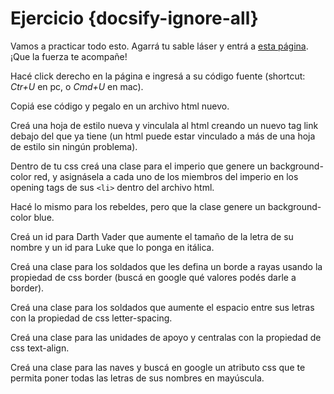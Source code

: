 # Ejercicio {docsify-ignore-all}

Vamos a practicar todo esto. Agarrá tu sable láser y entrá a [esta página](https://ejercicio-css-star-wars.netlify.com/). ¡Que la fuerza te acompañe!

Hacé click derecho en la página e ingresá a su código fuente (shortcut: *Ctr+U* en pc, o *Cmd+U* en mac).

Copiá ese código y pegalo en un archivo html nuevo.

Creá una hoja de estilo nueva y vinculala al html creando un nuevo tag link debajo del que ya tiene (un html puede estar vinculado a más de una hoja de estilo sin ningún problema).

Dentro de tu css creá una clase para el imperio que genere un background-color red, y asignásela a cada uno de los miembros del imperio en los opening tags de sus `<li>` dentro del archivo html.

Hacé lo mismo para los rebeldes, pero que la clase genere un background-color blue.

Creá un id para Darth Vader que aumente el tamaño de la letra de su nombre y un id para Luke que lo ponga en itálica.

Creá una clase para los soldados que les defina un borde a rayas usando la propiedad de css border (buscá en google qué valores podés darle a border).

Creá una clase para los soldados que aumente el espacio entre sus letras con la propiedad de css letter-spacing.

Creá una clase para las unidades de apoyo y centralas con la propiedad de css text-align.

Creá una clase para las naves y buscá en google un atributo css que te permita poner todas las letras de sus nombres en mayúscula.
